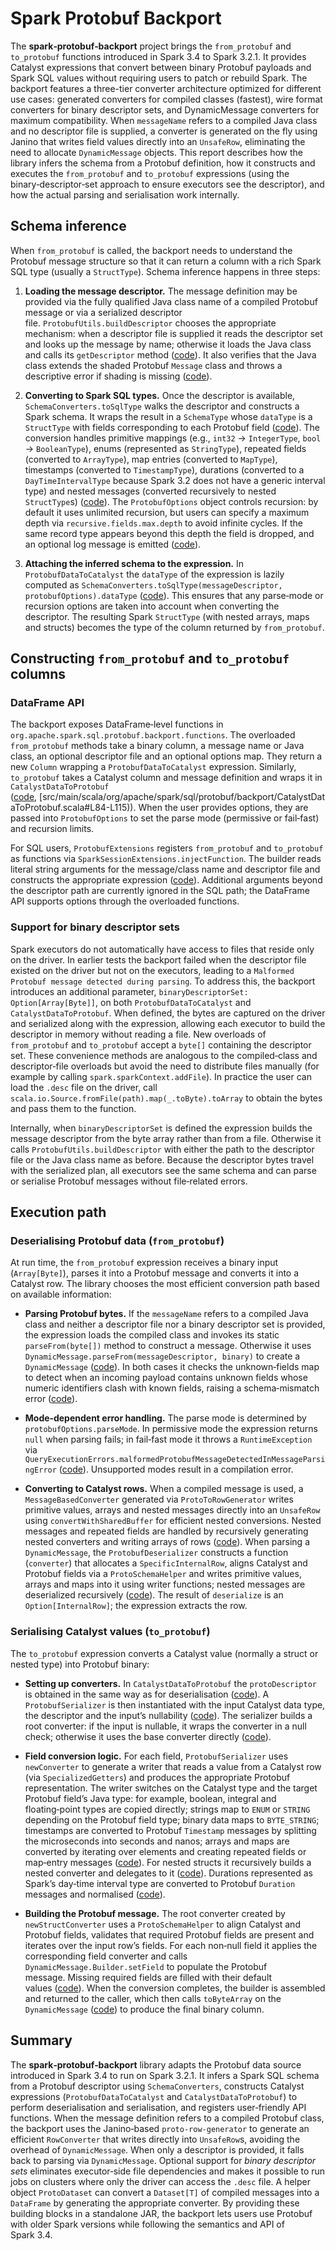 # Spark Protobuf Backport

The **spark‑protobuf‑backport** project brings the `from_protobuf` and `to_protobuf` functions introduced in Spark 3.4 to Spark 3.2.1. It provides Catalyst expressions that convert between binary Protobuf payloads and Spark SQL values without requiring users to patch or rebuild Spark. The backport features a three-tier converter architecture optimized for different use cases: generated converters for compiled classes (fastest), wire format converters for binary descriptor sets, and DynamicMessage converters for maximum compatibility. When `messageName` refers to a compiled Java class and no descriptor file is supplied, a converter is generated on the fly using Janino that writes field values directly into an `UnsafeRow`, eliminating the need to allocate `DynamicMessage` objects. This report describes how the library infers the schema from a Protobuf definition, how it constructs and executes the `from_protobuf` and `to_protobuf` expressions (using the binary‑descriptor‑set approach to ensure executors see the descriptor), and how the actual parsing and serialisation work internally.

## Schema inference

When `from_protobuf` is called, the backport needs to understand the Protobuf message structure so that it can return a column with a rich Spark SQL type (usually a `StructType`). Schema inference happens in three steps:

1. **Loading the message descriptor.** The message definition may be provided via the fully qualified Java class name of a compiled Protobuf message or via a serialized descriptor file. `ProtobufUtils.buildDescriptor` chooses the appropriate mechanism: when a descriptor file is supplied it reads the descriptor set and looks up the message by name; otherwise it loads the Java class and calls its `getDescriptor` method ([code](core/src/main/scala/org/apache/spark/sql/protobuf/backport/utils/ProtobufUtils.scala#L124-L129)). It also verifies that the Java class extends the shaded Protobuf `Message` class and throws a descriptive error if shading is missing ([code](core/src/main/scala/org/apache/spark/sql/protobuf/backport/utils/ProtobufUtils.scala#L136-L172)).

2. **Converting to Spark SQL types.** Once the descriptor is available, `SchemaConverters.toSqlType` walks the descriptor and constructs a Spark schema. It wraps the result in a `SchemaType` whose `dataType` is a `StructType` with fields corresponding to each Protobuf field ([code](core/src/main/scala/org/apache/spark/sql/protobuf/backport/utils/SchemaConverters.scala#L34-L47)). The conversion handles primitive mappings (e.g., `int32` → `IntegerType`, `bool` → `BooleanType`), enums (represented as `StringType`), repeated fields (converted to `ArrayType`), map entries (converted to `MapType`), timestamps (converted to `TimestampType`), durations (converted to a `DayTimeIntervalType` because Spark 3.2 does not have a generic interval type) and nested messages (converted recursively to nested `StructType`s) ([code](core/src/main/scala/org/apache/spark/sql/protobuf/backport/utils/SchemaConverters.scala#L54-L126)). The `ProtobufOptions` object controls recursion: by default it uses unlimited recursion, but users can specify a maximum depth via `recursive.fields.max.depth` to avoid infinite cycles. If the same record type appears beyond this depth the field is dropped, and an optional log message is emitted ([code](core/src/main/scala/org/apache/spark/sql/protobuf/backport/utils/SchemaConverters.scala#L100-L117)).

3. **Attaching the inferred schema to the expression.** In `ProtobufDataToCatalyst` the `dataType` of the expression is lazily computed as `SchemaConverters.toSqlType(messageDescriptor, protobufOptions).dataType` ([code](core/src/main/scala/org/apache/spark/sql/protobuf/backport/ProtobufDataToCatalyst.scala#L66-L68)). This ensures that any parse‑mode or recursion options are taken into account when converting the descriptor. The resulting Spark `StructType` (with nested arrays, maps and structs) becomes the type of the column returned by `from_protobuf`.

## Constructing `from_protobuf` and `to_protobuf` columns

### DataFrame API

The backport exposes DataFrame‑level functions in `org.apache.spark.sql.protobuf.backport.functions`. The overloaded `from_protobuf` methods take a binary column, a message name or Java class, an optional descriptor file and an optional options map. They return a new `Column` wrapping a `ProtobufDataToCatalyst` expression. Similarly, `to_protobuf` takes a Catalyst column and message definition and wraps it in `CatalystDataToProtobuf` ([code](core/src/main/scala/org/apache/spark/sql/protobuf/backport/CatalystDataToProtobuf.scala#L19-L37), [src/main/scala/org/apache/spark/sql/protobuf/backport/CatalystDataToProtobuf.scala#L84-L115)). When the user provides options, they are passed into `ProtobufOptions` to set the parse mode (permissive or fail‑fast) and recursion limits.

For SQL users, `ProtobufExtensions` registers `from_protobuf` and `to_protobuf` as functions via `SparkSessionExtensions.injectFunction`. The builder reads literal string arguments for the message/class name and descriptor file and constructs the appropriate expression ([code](core/src/main/scala/org/apache/spark/sql/protobuf/backport/ProtobufExtensions.scala#L31-L70)). Additional arguments beyond the descriptor path are currently ignored in the SQL path; the DataFrame API supports options through the overloaded functions.

### Support for binary descriptor sets

Spark executors do not automatically have access to files that reside only on the driver. In earlier tests the backport failed when the descriptor file existed on the driver but not on the executors, leading to a `Malformed Protobuf message detected during parsing`. To address this, the backport introduces an additional parameter, `binaryDescriptorSet: Option[Array[Byte]]`, on both `ProtobufDataToCatalyst` and `CatalystDataToProtobuf`. When defined, the bytes are captured on the driver and serialized along with the expression, allowing each executor to build the descriptor in memory without reading a file. New overloads of `from_protobuf` and `to_protobuf` accept a `byte[]` containing the descriptor set. These convenience methods are analogous to the compiled‑class and descriptor‑file overloads but avoid the need to distribute files manually (for example by calling `spark.sparkContext.addFile`). In practice the user can load the `.desc` file on the driver, call `scala.io.Source.fromFile(path).map(_.toByte).toArray` to obtain the bytes and pass them to the function.

Internally, when `binaryDescriptorSet` is defined the expression builds the message descriptor from the byte array rather than from a file. Otherwise it calls `ProtobufUtils.buildDescriptor` with either the path to the descriptor file or the Java class name as before. Because the descriptor bytes travel with the serialized plan, all executors see the same schema and can parse or serialise Protobuf messages without file‑related errors.

## Execution path

### Deserialising Protobuf data (`from_protobuf`)

At run time, the `from_protobuf` expression receives a binary input (`Array[Byte]`), parses it into a Protobuf message and converts it into a Catalyst row. The library chooses the most efficient conversion path based on available information:

* **Parsing Protobuf bytes.** If the `messageName` refers to a compiled Java class and neither a descriptor file nor a binary descriptor set is provided, the expression loads the compiled class and invokes its static `parseFrom(byte[])` method to construct a message. Otherwise it uses `DynamicMessage.parseFrom(messageDescriptor, binary)` to create a `DynamicMessage` ([code](core/src/main/scala/org/apache/spark/sql/protobuf/backport/ProtobufDataToCatalyst.scala#L168-L177)). In both cases it checks the unknown‑fields map to detect when an incoming payload contains unknown fields whose numeric identifiers clash with known fields, raising a schema‑mismatch error ([code](core/src/main/scala/org/apache/spark/sql/protobuf/backport/ProtobufDataToCatalyst.scala#L185-L194)).

* **Mode‑dependent error handling.** The parse mode is determined by `protobufOptions.parseMode`. In permissive mode the expression returns `null` when parsing fails; in fail‑fast mode it throws a `RuntimeException` via `QueryExecutionErrors.malformedProtobufMessageDetectedInMessageParsingError` ([code](core/src/main/scala/org/apache/spark/sql/protobuf/backport/ProtobufDataToCatalyst.scala#L90-L97)). Unsupported modes result in a compilation error.

* **Converting to Catalyst rows.** When a compiled message is used, a `MessageBasedConverter` generated via `ProtoToRowGenerator` writes primitive values, arrays and nested messages directly into an `UnsafeRow` using `convertWithSharedBuffer` for efficient nested conversions. Nested messages and repeated fields are handled by recursively generating nested converters and writing arrays of rows ([code](core/src/main/scala/fastproto/ProtoToRowGenerator.scala#L70-L102)). When parsing a `DynamicMessage`, the `ProtobufDeserializer` constructs a function (`converter`) that allocates a `SpecificInternalRow`, aligns Catalyst and Protobuf fields via a `ProtoSchemaHelper` and writes primitive values, arrays and maps into it using writer functions; nested messages are deserialized recursively ([code](core/src/main/scala/org/apache/spark/sql/protobuf/backport/ProtobufDeserializer.scala#L68-L141)). The result of `deserialize` is an `Option[InternalRow]`; the expression extracts the row.

### Serialising Catalyst values (`to_protobuf`)

The `to_protobuf` expression converts a Catalyst value (normally a struct or nested type) into Protobuf binary:

* **Setting up converters.** In `CatalystDataToProtobuf` the `protoDescriptor` is obtained in the same way as for deserialisation ([code](core/src/main/scala/org/apache/spark/sql/protobuf/backport/CatalystDataToProtobuf.scala#L46-L53)). A `ProtobufSerializer` is then instantiated with the input Catalyst data type, the descriptor and the input’s nullability ([code](core/src/main/scala/org/apache/spark/sql/protobuf/backport/CatalystDataToProtobuf.scala#L46-L50)). The serializer builds a root converter: if the input is nullable, it wraps the converter in a null check; otherwise it uses the base converter directly ([code](core/src/main/scala/org/apache/spark/sql/protobuf/backport/ProtobufSerializer.scala#L50-L69)).

* **Field conversion logic.** For each field, `ProtobufSerializer` uses `newConverter` to generate a writer that reads a value from a Catalyst row (via `SpecializedGetters`) and produces the appropriate Protobuf representation. The writer switches on the Catalyst type and the target Protobuf field’s Java type: for example, boolean, integral and floating‑point types are copied directly; strings map to `ENUM` or `STRING` depending on the Protobuf field type; binary data maps to `BYTE_STRING`; timestamps are converted to Protobuf `Timestamp` messages by splitting the microseconds into seconds and nanos; arrays and maps are converted by iterating over elements and creating repeated fields or map‑entry messages ([code](core/src/main/scala/org/apache/spark/sql/protobuf/backport/ProtobufSerializer.scala#L75-L147)). For nested structs it recursively builds a nested converter and delegates to it ([code](core/src/main/scala/org/apache/spark/sql/protobuf/backport/ProtobufSerializer.scala#L131-L137)). Durations represented as Spark’s day‑time interval type are converted to Protobuf `Duration` messages and normalised ([code](core/src/main/scala/org/apache/spark/sql/protobuf/backport/ProtobufSerializer.scala#L168-L176)).

* **Building the Protobuf message.** The root converter created by `newStructConverter` uses a `ProtoSchemaHelper` to align Catalyst and Protobuf fields, validates that required Protobuf fields are present and iterates over the input row’s fields. For each non‑null field it applies the corresponding field converter and calls `DynamicMessage.Builder.setField` to populate the Protobuf message. Missing required fields are filled with their default values ([code](core/src/main/scala/org/apache/spark/sql/protobuf/backport/ProtobufSerializer.scala#L134-L168)). When the conversion completes, the builder is assembled and returned to the caller, which then calls `toByteArray` on the `DynamicMessage` ([code](core/src/main/scala/org/apache/spark/sql/protobuf/backport/CatalystDataToProtobuf.scala#L46-L48)) to produce the final binary column.

## Summary

The **spark‑protobuf‑backport** library adapts the Protobuf data source introduced in Spark 3.4 to run on Spark 3.2.1. It infers a Spark SQL schema from a Protobuf descriptor using `SchemaConverters`, constructs Catalyst expressions (`ProtobufDataToCatalyst` and `CatalystDataToProtobuf`) to perform deserialisation and serialisation, and registers user‑friendly API functions. When the message definition refers to a compiled Protobuf class, the backport uses the Janino‑based `proto‑row‑generator` to generate an efficient `RowConverter` that writes directly into `UnsafeRow`s, avoiding the overhead of `DynamicMessage`. When only a descriptor is provided, it falls back to parsing via `DynamicMessage`. Optional support for *binary descriptor sets* eliminates executor‑side file dependencies and makes it possible to run jobs on clusters where only the driver can access the `.desc` file. A helper object `ProtoDataset` can convert a `Dataset[T]` of compiled messages into a `DataFrame` by generating the appropriate converter. By providing these building blocks in a standalone JAR, the backport lets users use Protobuf with older Spark versions while following the semantics and API of Spark 3.4.